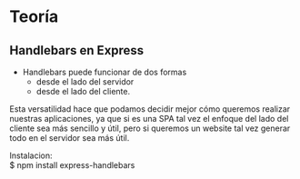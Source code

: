 # Teoría  

## Handlebars en Express
- Handlebars puede funcionar de dos formas
  - desde el lado del servidor
  - desde el lado del cliente.

Esta versatilidad hace que podamos decidir mejor cómo queremos realizar nuestras aplicaciones, ya que si es una SPA tal vez el enfoque del lado del cliente sea más sencillo y útil, pero si queremos un website tal vez generar todo en el servidor sea más útil.

Instalacion:  
    $ npm install express-handlebars



